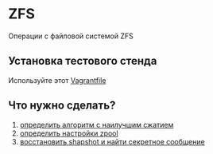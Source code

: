 # ZFS

Операции с файловой системой ZFS

## Установка тестового стенда

Используйте этот [Vagrantfile](Vagrantfile)

## Что нужно сделать?

1. [определить алгоритм с наилучшим сжатием](compression_algo)
1. [определить настройки zpool](zfs_config)
1. [восстановить shapshot и найти секретное сообщение](snapshot_restore)